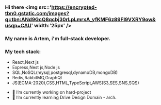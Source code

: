 ### Hi there <img src='https://encrypted-tbn0.gstatic.com/images?q=tbn:ANd9GcQ8qcbj30rLpLmrxA_yfKMF6z89FI9VXRY9ow&usqp=CAU' width:'25px' />
### My name is Artem, i'm full-stack developer.
### My tech stack:
* React,Next js
* Express,Nest js,Node js
* SQL,NoSQL(mysql,postgresql,dynamoDB,mongoDB)
* Redis,RabbitMQ,GraphQl
* JS(ECMA-2020),CSS,HTML,TypeScript,AWS(S3,SES,SNS,SQS)


- 🔭 I’m currently working on hard-project
- 🌱 I’m currently learning Drive Design Domain - arch.
